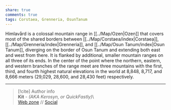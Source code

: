 ```yaml
---  
share: true  
comments: true  
tags: Corstaea, Grenneria, OsunTanum  
---  
```

Himlavård is a colossal mountain range in [[../Map/Ozen|Ozen]] that covers most of the shared borders between [[../Map/Corstaea/index|Corstaea]], [[../Map/Grenneria/index|Grenneria]], and [[../Map/Osun Tanum/index|Osun Tanum]], diverging on the border of Osun Tanum and extending both east and west from there. It is flanked by additional, smaller mountain ranges on all three of its ends. In the center of the point where the northern, eastern, and western branches of the range meet are three mountains with the first, third, and fourth highest natural elevations in the world at 8,848, 8,717, and 8,666 meters (29,029, 28,600, and 28,430 feet) respectively.  
  
-----  
> [!cite] Author info  
> **Kit** - *(AKA Kerosyn, or QuickFastly)*\  
> [Web zone](https://kerosyn.link) // [Social](https://a.tripulse.link/@kit)